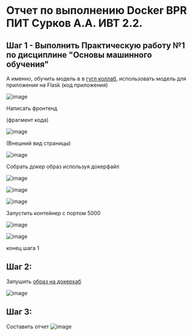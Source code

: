 # Отчет по выполнению Docker BPR ПИТ Сурков А.А. ИВТ 2.2.

## Шаг 1 - Выполнить Практическую работу №1 по дисциплине "Основы машинного обучения"

А именно, обучить модель в в [гугл коллаб](https://colab.research.google.com/drive/1KLBqhGJ8uuBtTUpyYNJ0qiMfeDV3zwBG?usp=sharing), использовать модель  для приложения на Flask (код приложения)

![image](https://github.com/user-attachments/assets/30bce858-a6ca-4519-96eb-f03f6b73b4a7)

Написать фронтенд

(фрагмент кода)

![image](https://github.com/user-attachments/assets/d0e97d0d-a306-48a1-ba6c-db71d492fdaf)

(Внешний вид страницы)

![image](https://github.com/user-attachments/assets/400ad286-948e-4f3a-b222-b55e1e35b8eb)

Собрать докер образ используя докерфайл

![image](https://github.com/user-attachments/assets/2d8b6a7a-ac58-4de1-a4a6-b6b9ba4eb5af)

![image](https://github.com/user-attachments/assets/c49a0a54-d1ff-46bb-a2af-81c8fccf61d9)

![image](https://github.com/user-attachments/assets/55d8a1be-3828-4165-8b86-ce7044ab1d72)

Запустить контейнер с портом 5000

![image](https://github.com/user-attachments/assets/343ba9b6-c6ba-4538-bdcf-cefbdc9311d6)

![image](https://github.com/user-attachments/assets/b5589799-a89b-489f-8d7f-70ec8d2c28d0)

конец шага 1

## Шаг 2:

Запушить [образ на докерхаб](https://hub.docker.com/r/andreysurk/ml-model-app)

![image](https://github.com/user-attachments/assets/aded05d5-1f89-47ae-bfcd-dd2b60fbebdd)


## Шаг 3:

Составить отчет
![image](https://github.com/user-attachments/assets/5dec9106-b043-448d-9978-03b20c744272)






